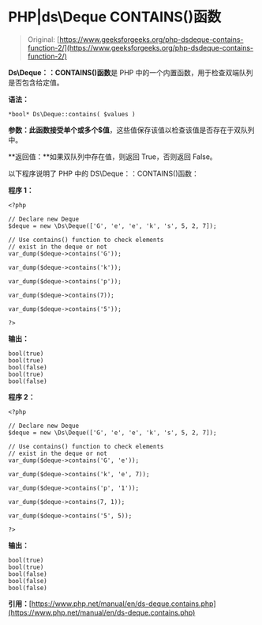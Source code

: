 # PHP|ds\Deque CONTAINS()函数

> Original: [https://www.geeksforgeeks.org/php-dsdeque-contains-function-2/](https://www.geeksforgeeks.org/php-dsdeque-contains-function-2/)

**Ds\Deque：：CONTAINS()函数**是 PHP 中的一个内置函数，用于检查双端队列是否包含给定值。

**语法：**

```
*bool* Ds\Deque::contains( $values )
```

**参数：**此函数接受单个或多个**$值**，这些值保存该值以检查该值是否存在于双队列中。

**返回值：**如果双队列中存在值，则返回 True，否则返回 False。

以下程序说明了 PHP 中的 DS\Deque：：CONTAINS()函数：

**程序 1：**

```
<?php 

// Declare new Deque 
$deque = new \Ds\Deque(['G', 'e', 'e', 'k', 's', 5, 2, 7]); 

// Use contains() function to check elements 
// exist in the deque or not 
var_dump($deque->contains('G')); 

var_dump($deque->contains('k')); 

var_dump($deque->contains('p')); 

var_dump($deque->contains(7)); 

var_dump($deque->contains('5')); 

?> 
```

**输出：**

```
bool(true)
bool(true)
bool(false)
bool(true)
bool(false)

```

**程序 2：**

```
<?php 

// Declare new Deque 
$deque = new \Ds\Deque(['G', 'e', 'e', 'k', 's', 5, 2, 7]); 

// Use contains() function to check elements 
// exist in the deque or not 
var_dump($deque->contains('G', 'e')); 

var_dump($deque->contains('k', 'e', 7)); 

var_dump($deque->contains('p', '1')); 

var_dump($deque->contains(7, 1)); 

var_dump($deque->contains('5', 5)); 

?> 
```

**输出：**

```
bool(true)
bool(true)
bool(false)
bool(false)
bool(false)

```

**引用：**[https://www.php.net/manual/en/ds-deque.contains.php](https://www.php.net/manual/en/ds-deque.contains.php)